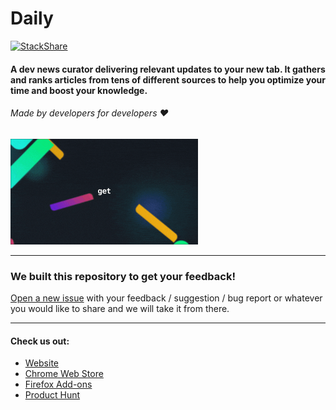 # Daily

[![StackShare](http://img.shields.io/badge/tech-stack-0690fa.svg?style=flat)](https://stackshare.io/daily/daily)

#### A dev news curator delivering relevant updates to your new tab. It gathers and ranks articles from tens of different sources to help you optimize your time and boost your knowledge.
###### Made by developers for developers ❤️

<a href="https://app.dailynow.co/download"><img src="assets/daily2.gif" alt="Get it now gif" width="300"/></a>

----

### We built this repository to get your feedback! 

[Open a new issue](https://github.com/elegantmonkeys/daily/issues/new) with your feedback / suggestion / bug report or whatever you would like to share and we will take it from there.

----

#### Check us out:

- [Website](https://www.dailynow.co)
- [Chrome Web Store](https://bit.ly/chromedaily)
- [Firefox Add-ons](https://bit.ly/firefoxdaily)
- [Product Hunt](https://www.producthunt.com/posts/daily-2-0)
